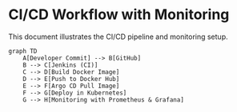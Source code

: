 # CI/CD Workflow with Monitoring

This document illustrates the CI/CD pipeline and monitoring setup.

```mermaid
graph TD
    A[Developer Commit] --> B[GitHub]
    B --> C[Jenkins (CI)]
    C --> D[Build Docker Image]
    D --> E[Push to Docker Hub]
    E --> F[Argo CD Pull Image]
    F --> G[Deploy in Kubernetes]
    G --> H[Monitoring with Prometheus & Grafana]
